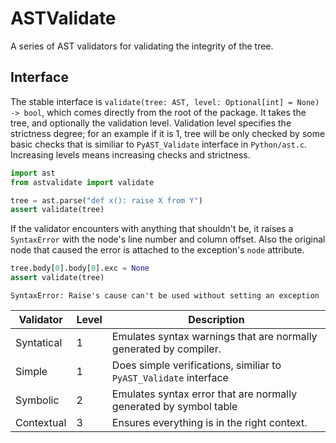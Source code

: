 # ASTValidate

A series of AST validators for validating the integrity of the tree.

## Interface
The stable interface is `validate(tree: AST, level: Optional[int] = None) -> bool`,
which comes directly from the root of the package. It takes the tree, and optionally the
validation level. Validation level specifies the strictness degree; for an example if it
is 1, tree will be only checked by some basic checks that is similiar to `PyAST_Validate`
interface  in `Python/ast.c`. Increasing levels means increasing checks and strictness.

```py
import ast
from astvalidate import validate

tree = ast.parse("def x(): raise X from Y")
assert validate(tree)
```

If the validator encounters with anything that shouldn't be, it raises a `SyntaxError`
with the node's line number and column offset. Also the original node that caused the
error is attached to the exception's `node` attribute.

```py
tree.body[0].body[0].exc = None
assert validate(tree)
```

```
SyntaxError: Raise's cause can't be used without setting an exception
```

| Validator       | Level  | Description                                                        |
| ---------       | -----  | -----------                                                        |
| Syntatical      | 1      | Emulates syntax warnings that are normally generated by compiler.  |
| Simple          | 1      | Does simple verifications, similiar to `PyAST_Validate` interface  |
| Symbolic        | 2      | Emulates syntax error that are normally generated by symbol table  |
| Contextual      | 3      | Ensures everything is in the right context.                        |
